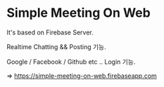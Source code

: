 Simple Meeting On Web
=============

It's based on Firebase Server.

Realtime Chatting && Posting 기능.

Google / Facebook / Github etc .. Login 기능.

=> https://simple-meeting-on-web.firebaseapp.com